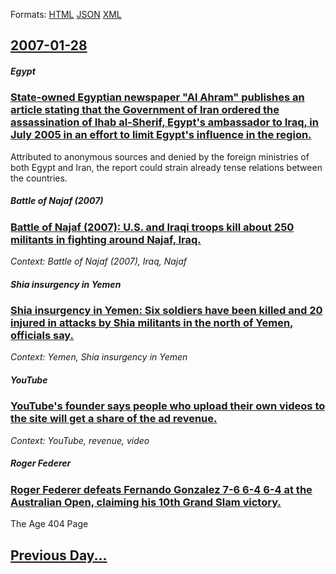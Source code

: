 
Formats: [HTML](2007/01/28/index.html)  [JSON](2007/01/28/index.json)  [XML](2007/01/28/index.xml)  

## [2007-01-28](/news/2007/01/28/index.md)

##### Egypt
### [ State-owned Egyptian newspaper "Al Ahram" publishes an article stating that the Government of Iran ordered the assassination of Ihab al-Sherif, Egypt's ambassador to Iraq, in July 2005 in an effort to limit Egypt's influence in the region. ](/news/2007/01/28/state-owned-egyptian-newspaper-al-ahram-publishes-an-article-stating-that-the-government-of-iran-ordered-the-assassination-of-ihab-al-she.md)
Attributed to anonymous sources and denied by the foreign ministries of both Egypt and Iran, the report could strain already tense relations between the countries.

##### Battle of Najaf (2007)
### [ Battle of Najaf (2007): U.S. and Iraqi troops kill about 250 militants in fighting around Najaf, Iraq. ](/news/2007/01/28/battle-of-najaf-2007-u-s-and-iraqi-troops-kill-about-250-militants-in-fighting-around-najaf-iraq.md)
_Context: Battle of Najaf (2007), Iraq, Najaf_

##### Shia insurgency in Yemen
### [ Shia insurgency in Yemen: Six soldiers have been killed and 20 injured in attacks by Shia militants in the north of Yemen, officials say. ](/news/2007/01/28/shia-insurgency-in-yemen-six-soldiers-have-been-killed-and-20-injured-in-attacks-by-shia-militants-in-the-north-of-yemen-officials-say.md)
_Context: Yemen, Shia insurgency in Yemen_

##### YouTube
### [ YouTube's founder says people who upload their own videos to the site will get a share of the ad revenue. ](/news/2007/01/28/youtube-s-founder-says-people-who-upload-their-own-videos-to-the-site-will-get-a-share-of-the-ad-revenue.md)
_Context: YouTube, revenue, video_

##### Roger Federer
### [ Roger Federer defeats Fernando Gonzalez 7-6 6-4 6-4 at the Australian Open, claiming his 10th Grand Slam victory. ](/news/2007/01/28/roger-federer-defeats-fernando-gonzalez-7-6-6-4-6-4-at-the-australian-open-claiming-his-10th-grand-slam-victory.md)
The Age 404 Page

## [Previous Day...](/news/2007/01/27/index.md)

